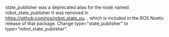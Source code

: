 state_publisher was a deprecated alias for the node named robot_state_publisher It was removed in https://github.com/ros/robot_state_pu... which is included in the ROS Noetic release of that package.
Change type="state_publisher" to type="robot_state_publisher".
